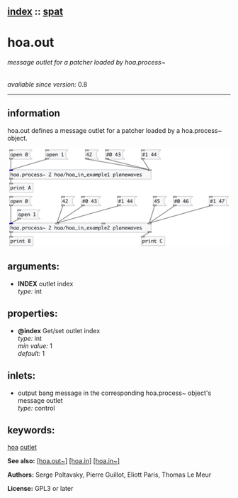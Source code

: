 [index](index.html) :: [spat](category_spat.html)
---

# hoa.out

###### message outlet for a patcher loaded by hoa.process~

*available since version:* 0.8

---


## information
hoa.out defines a message outlet for a patcher loaded by a hoa.process~ object.


[![example](../examples/img/hoa.out.jpg)](../examples/pd/hoa.out.pd)



## arguments:

* **INDEX**
outlet index<br>
_type:_ int<br>





## properties:

* **@index** 
Get/set outlet index<br>
_type:_ int<br>
_min value:_ 1<br>
_default:_ 1<br>



## inlets:

* output bang message in the corresponding hoa.process~ object&#39;s message outlet<br>
_type:_ control





## keywords:

[hoa](keywords/hoa.html)
[outlet](keywords/outlet.html)



**See also:**
[\[hoa.out~\]](hoa.out~.html)
[\[hoa.in\]](hoa.in.html)
[\[hoa.in~\]](hoa.in~.html)




**Authors:** Serge Poltavsky, Pierre Guillot, Eliott Paris, Thomas Le Meur




**License:** GPL3 or later






